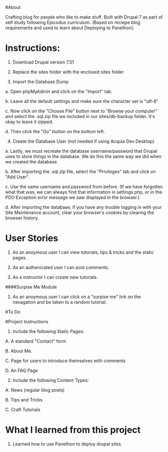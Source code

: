 
#About

Crafting blog for people who like to make stuff. Built with Drupal 7 as part of self study following Epicodus curriculum. (Based on reciepe blog requirements and used to learn about Deploying to Panethon).  

# Instructions:

1. Download Drupal version 7.51

2. Replace the sites folder with the enclosed sites folder

3. Import the Database Dump

  a. Open phpMyAdmin and click on the "Import" tab.

  b. Leave all the default settings and make sure the character set is "utf-8"

  c. Now click on the "Choose File" button next to "Browse your computer" and select the .sql.zip file we included in our sites/db-backup folder. It's okay to leave it zipped.

  d. Then click the "Go" button on the bottom left.

4. Create the Database User (not needed if using Acquia Dev Desktop)

  a. Lastly, we must recreate the database username/password that Drupal uses to store things in the database. We do this the same way we did when we created the database.

  b. After importing the .sql.zip file, select the "Privileges" tab and click on "Add User".

  c. Use the same username and password from before. (If we have forgotten what that was, we can always find that information in settings.php, or in the PDO Exception error message we saw displayed in the browser.)

  d. After importing the database, if you have any trouble logging in with your Site Maintenance account, clear your browser's cookies by clearing the browser history.



# User Stories

1. As an anoymous user I can view tutorials, tips & tricks and the static pages. 

2. As an authenicated user I can post comments.  

3. As a instructor I can create new tutorials. 


####Surpise Me Module 

1. As an anoymous user I can click on a "surpise me" link on the navagation and be taken to a random tutorial. 

#To Do




#Project Instructions

1. Include the following Static Pages: 

  A. A standard "Contact" form

  B. About Me. 

  C. Page for users to introduce themselves with comments

  D. An FAQ Page 


2. Include the following Content Types: 
  
  A. News (regular blog posts)

  B. Tips and Tricks

  C. Craft Tutorials


# What I learned from this project

1. Learned how to use Panethon to deploy drupal sites


